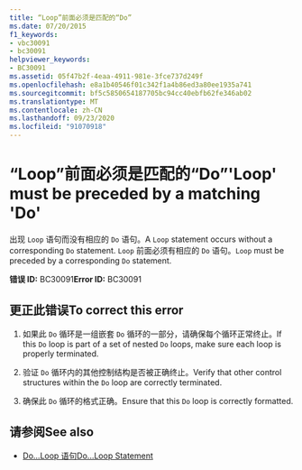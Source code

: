 ```yaml
---
title: “Loop”前面必须是匹配的“Do”
ms.date: 07/20/2015
f1_keywords:
- vbc30091
- bc30091
helpviewer_keywords:
- BC30091
ms.assetid: 05f47b2f-4eaa-4911-981e-3fce737d249f
ms.openlocfilehash: e8a1b40546f01c342f1a4b86ed3a80ee1935a741
ms.sourcegitcommit: bf5c5850654187705bc94cc40ebfb62fe346ab02
ms.translationtype: MT
ms.contentlocale: zh-CN
ms.lasthandoff: 09/23/2020
ms.locfileid: "91070918"
---
```

# <a name="loop-must-be-preceded-by-a-matching-do"></a><span data-ttu-id="77f63-102">“Loop”前面必须是匹配的“Do”</span><span class="sxs-lookup"><span data-stu-id="77f63-102">'Loop' must be preceded by a matching 'Do'</span></span>

<span data-ttu-id="77f63-103">出现 `Loop` 语句而没有相应的 `Do` 语句。</span><span class="sxs-lookup"><span data-stu-id="77f63-103">A `Loop` statement occurs without a corresponding `Do` statement.</span></span> <span data-ttu-id="77f63-104">`Loop` 前面必须有相应的 `Do` 语句。</span><span class="sxs-lookup"><span data-stu-id="77f63-104">`Loop` must be preceded by a corresponding `Do` statement.</span></span>  
  
 <span data-ttu-id="77f63-105">**错误 ID:** BC30091</span><span class="sxs-lookup"><span data-stu-id="77f63-105">**Error ID:** BC30091</span></span>  
  
## <a name="to-correct-this-error"></a><span data-ttu-id="77f63-106">更正此错误</span><span class="sxs-lookup"><span data-stu-id="77f63-106">To correct this error</span></span>  
  
1. <span data-ttu-id="77f63-107">如果此 `Do` 循环是一组嵌套 `Do` 循环的一部分，请确保每个循环正常终止。</span><span class="sxs-lookup"><span data-stu-id="77f63-107">If this `Do` loop is part of a set of nested `Do` loops, make sure each loop is properly terminated.</span></span>  
  
2. <span data-ttu-id="77f63-108">验证 `Do` 循环内的其他控制结构是否被正确终止。</span><span class="sxs-lookup"><span data-stu-id="77f63-108">Verify that other control structures within the `Do` loop are correctly terminated.</span></span>  
  
3. <span data-ttu-id="77f63-109">确保此 `Do` 循环的格式正确。</span><span class="sxs-lookup"><span data-stu-id="77f63-109">Ensure that this `Do` loop is correctly formatted.</span></span>  
  
## <a name="see-also"></a><span data-ttu-id="77f63-110">请参阅</span><span class="sxs-lookup"><span data-stu-id="77f63-110">See also</span></span>

- [<span data-ttu-id="77f63-111">Do...Loop 语句</span><span class="sxs-lookup"><span data-stu-id="77f63-111">Do...Loop Statement</span></span>](../language-reference/statements/do-loop-statement.md)
